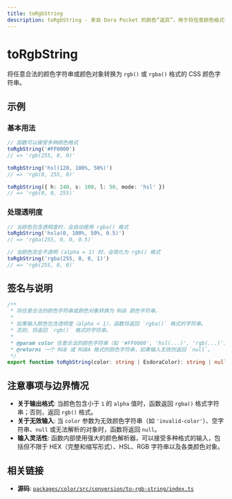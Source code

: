```yaml
---
title: toRgbString
description: toRgbString - 来自 Dora Pocket 的颜色“道具”，用于将任意颜色格式转换为 RGB(A) 字符串。
---
```


# toRgbString

<!-- 1. 简介：一句话核心功能描述 -->

将任意合法的颜色字符串或颜色对象转换为 `rgb()` 或 `rgba()` 格式的 CSS 颜色字符串。

<!-- 2. 示例：由核心功能和从测试用例中提炼的场景组成 -->

## 示例

### 基本用法

```typescript
// 函数可以接受多种颜色格式
toRgbString('#FF0000')
// => 'rgb(255, 0, 0)'

toRgbString('hsl(120, 100%, 50%)')
// => 'rgb(0, 255, 0)'

toRgbString({ h: 240, s: 100, l: 50, mode: 'hsl' })
// => 'rgb(0, 0, 255)'
```

### 处理透明度

```typescript
// 当颜色包含透明度时，会自动使用 rgba() 格式
toRgbString('hsla(0, 100%, 50%, 0.5)')
// => 'rgba(255, 0, 0, 0.5)'

// 当颜色完全不透明 (alpha = 1) 时，会简化为 rgb() 格式
toRgbString('rgba(255, 0, 0, 1)')
// => 'rgb(255, 0, 0)'
```

<!-- 3. 签名与说明：合并了签名、参数、返回值的唯一技术核心 -->

## 签名与说明

```typescript
/**
 * 将任意合法的颜色字符串或颜色对象转换为 RGB 颜色字符串。
 *
 * 如果输入颜色包含透明度（alpha < 1），函数将返回 `rgba()` 格式的字符串。
 * 否则，将返回 `rgb()` 格式的字符串。
 *
 * @param color 任意合法的颜色字符串（如 '#FF0000', 'hsl(...)', 'rgb(...)'）或颜色对象。
 * @returns 一个 RGB 或 RGBA 格式的颜色字符串，如果输入无效则返回 `null`。
 */
export function toRgbString(color: string | EsdoraColor): string | null
```

<!-- 4. 注意事项与边界情况：建立用户信任 -->

## 注意事项与边界情况

- **关于输出格式**: 当颜色包含小于 `1` 的 `alpha` 值时，函数返回 `rgba()` 格式字符串；否则，返回 `rgb()` 格式。
- **关于无效输入**: 当 `color` 参数为无效颜色字符串（如 `'invalid-color'`）、空字符串、`null` 或无法解析的对象时，函数将返回 `null`。
- **输入灵活性**: 函数内部使用强大的颜色解析器，可以接受多种格式的输入，包括但不限于 HEX（完整和缩写形式）、HSL、RGB 字符串以及各类颜色对象。

<!-- 5. 相关链接：提供相关函数及源码的链接 -->

## 相关链接

- **源码**: [`packages/color/src/conversion/to-rgb-string/index.ts`](https://github.com/esdora-js/esdora/blob/main/packages/color/src/conversion/to-rgb-string/index.ts)
